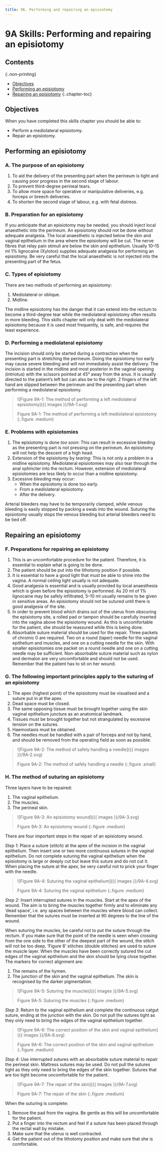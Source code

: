 ```yaml
---
title: 9A. Performing and repairing an episiotomy
---
```


# **9A** Skills: Performing and repairing an episiotomy

## Contents
{:.non-printing}

*   [Objectives](#objectives)
*   [Performing an episiotomy](#performing-an-episiotomy)
*   [Repairing an episiotomy](#repairing-an-episiotomy)
{:.chapter-toc}

## Objectives

When you have completed this skills chapter you should be able to:

*	Perform a mediolateral episiotomy.
*	Repair an episiotomy.

## Performing an episiotomy

### A. The purpose of an episiotomy

1.	To aid the delivery of the presenting part when the perineum is tight and causing poor progress in the second stage of labour.
2.	To prevent third-degree perineal tears.
3.	To allow more space for operative or manipulative deliveries, e.g. forceps or breech deliveries.
4.	To shorten the second stage of labour, e.g. with fetal distress.

### B. Preparation for an episiotomy

If you anticipate that an episiotomy may be needed, you should inject local anaesthetic into the perineum. An episiotomy should not be done without adequate analgesia. The local anaesthetic is injected below the skin and vaginal epithelium in the area where the episiotomy will be cut. The nerve fibres that relay pain stimuli are below the skin and epithelium. Usually 10–15 ml 1% lignocaine (Xylotox) supplies adequate analgesia for performing an episiotomy. Be very careful that the local anaesthetic is not injected into the presenting part of the fetus.

### C. Types of episiotomy

There are two methods of performing an episiotomy:

1.	Mediolateral or oblique.
2.	Midline.

The midline episiotomy has the danger that it can extend into the rectum to become a third-degree tear while the mediolateral episiotomy often results in more bleeding. This skills chapter will only deal with the mediolateral episiotomy because it is used most frequently, is safe, and requires the least experience.

### D. Performing a mediolateral episiotomy

The incision should only be started during a contraction when the presenting part is stretching the perineum. Doing the episiotomy too early may cause severe bleeding and will not immediately assist the delivery. The incision is started in the midline and most posterior in the vaginal opening (intriotus) with the scissors pointed at 45° away from the anus. It is usually directed to the patient’s left but can also be to the right. 2 fingers of the left hand are slipped between the perineum and the presenting part when performing a mediolateral episiotomy.

> ![Figure 9A-1: The method of performing a left mediolateral episiotomy]({{ images }}/9A-1.svg)
> 
> Figure 9A-1: The method of performing a left mediolateral episiotomy
{:.figure .medium}

### E. Problems with episiotomies

1.	The episiotomy is done *too soon*: This can result in excessive bleeding as the presenting part is not pressing on the perineum. An episiotomy will not help the descent of a high head.
2.	Extension of the episiotomy by *tearing*: This is not only a problem in a midline episiotomy. Mediolateral episiotomies may also tear through the anal sphincter into the rectum. However, extension of mediolateral episiotomies are less likely to occur than a midline episiotomy.
3.	Excessive *bleeding* may occur:
	*	When the episiotomy is done too early.
	*	From a mediolateral episiotomy.
	*	After the delivery.

Arterial bleeders may have to be temporarily clamped, while venous bleeding is easily stopped by packing a swab into the wound. Suturing the episiotomy usually stops the venous bleeding but arterial bleeders need to be tied off.

## Repairing an episiotomy

### F. Preparations for repairing an episiotomy

1.	This is an uncomfortable procedure for the patient. Therefore, it is essential to explain what is going to be done.
2.	The patient should be put into the lithotomy position if possible.
3.	It is essential to have a good light that must be able to shine into the vagina. A normal ceiling light usually is not adequate.
4.	Good analgesia is essential and is usually provided by local anaesthesia which is given before the episiotomy is performed. As 20 ml of 1% lignocaine may be safely infiltrated, 5–10 ml usually remains to be given in sensitive areas. An episiotomy should not be sutured until there is good analgesia of the site.
5.	In order to prevent blood which drains out of the uterus from obscuring the episiotomy site, a rolled pad or tampon should be carefully inserted into the vagina above the episiotomy wound. As this is uncomfortable for the patient, she should be reassured while this is being done.
6.	Absorbable suture material should be used for the repair. Three packets of chromic 0 are required. Two on a round (taper) needle for the vaginal epithelium and muscles, and one on a cutting needle for the skin. With smaller episiotomies one packet on a round needle and one on a cutting needle may be sufficient. Non-absorbable suture material such as nylon and dermalon are very uncomfortable and should not be used. Remember that the patient has to sit on her wound.

### G. The following important principles apply to the suturing of an episiotomy

1.	The apex (highest point) of the episiotomy must be visualised and a suture put in at the apex.
2.	Dead space must be closed.
3.	The same opposing tissue must be brought together using the skin vaginal epithelium juncture as an anatomical landmark.
4.	Tissues must be brought together but not strangulated by excessive tension on the sutures.
5.	Haemostasis must be obtained.
6.	The needles must be handled with a pair of forceps and not by hand, and should be removed from the operating field as soon as possible.

> ![Figure 9A-2: The method of safely handling a needle]({{ images }}/9A-2.svg)
> 
> Figure 9A-2: The method of safely handling a needle
{:.figure .small}

### H. The method of suturing an episiotomy

Three layers have to be repaired:

1.	The vaginal epithelium.
2.	The muscles.
3.	The perineal skin.

> ![Figure 9A-3: An episiotomy wound]({{ images }}/9A-3.svg)
> 
> Figure 9A-3: An episiotomy wound
{:.figure .medium}

There are four important steps in the repair of an episiotomy wound.

*Step 1*: Place a suture (stitch) at the apex of the incision in the vaginal epithelium. Then insert one or two more continuous sutures in the vaginal epithelium. Do not complete suturing the vaginal epithelium when the episiotomy is large or deeply cut but leave this suture and do not cut it. When placing the suture at the apex, be very careful not to prick your finger with the needle.

> ![Figure 9A-4: Suturing the vaginal epithelium]({{ images }}/9A-4.svg)
> 
> Figure 9A-4: Suturing the vaginal epithelium
{:.figure .medium}

*Step 2*: Insert interrupted sutures in the muscles. Start at the apex of the wound. The aim is to bring the muscles together firmly and to eliminate any ‘dead space’, i.e. any spaces between the muscles where blood can collect. Remember that the sutures must be inserted at 90 degrees to the line of the wound.

When suturing the muscles, be careful not to put the suture through the rectum. If you make sure that the point of the needle is seen when crossing from the one side to the other of the deepest part of the wound, the stitch will not be too deep. ‘Figure 8’ stitches (double stitches) are used to suture the muscle layer. When the muscles have been correctly sutured the cut edges of the vaginal epithelium and the skin should be lying close together. The markers for correct alignment are:

1.	The remains of the hymen.
2.	The junction of the skin and the vaginal epithelium. The skin is recognised by the darker pigmentation.

> ![Figure 9A-5: Suturing the muscles]({{ images }}/9A-5.svg)
> 
> Figure 9A-5: Suturing the muscles
{:.figure .medium}

*Step 3*: Return to the vaginal epithelium and complete the continuous catgut suture, ending at the junction with the skin. Do not pull the sutures tight as they only need to bring the edges of the vaginal epithelium together.

> ![Figure 9A-6: The correct position of the skin and vaginal epithelium]({{ images }}/9A-6.svg)
> 
> Figure 9A-6: The correct position of the skin and vaginal epithelium
{:.figure .medium}

*Step 4*: Use interrupted sutures with an absorbable suture material to repair the perineal skin. Mattress sutures may be used. Do not pull the sutures tight as they only need to bring the edges of the skin together. Sutures that are too tight become uncomfortable for the patient.

> ![Figure 9A-7: The repair of the skin]({{ images }}/9A-7.svg)
> 
> Figure 9A-7: The repair of the skin
{:.figure .medium}

When the suturing is complete:

1.	Remove the pad from the vagina. Be gentle as this will be uncomfortable for the patient.
2.	Put a finger into the rectum and feel if a suture has been placed through the rectal wall by mistake.
3.	Make sure that the uterus is well contracted. 
4.	Get the patient out of the lithotomy position and make sure that she is comfortable.